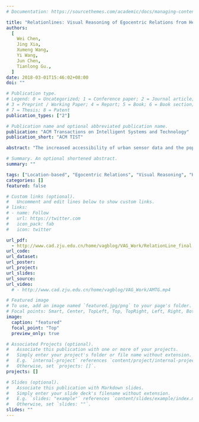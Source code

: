 ```yaml
---
# Documentation: https://sourcethemes.com/academic/docs/managing-content/

title: "Relationlines: Visual Reasoning of Egocentric Relations from Heterogeneous Urban Data"
authors:
  [
    Wei Chen, 
    Jing Xia, 
    Xumeng Wang, 
    Yi Wang, 
    Jun Chen, 
    Tianlong Gu.,
  ]
date: 2018-03-01T15:46:02+08:00
doi: ""

# Publication type.
# Legend: 0 = Uncategorized; 1 = Conference paper; 2 = Journal article;
# 3 = Preprint / Working Paper; 4 = Report; 5 = Book; 6 = Book section;
# 7 = Thesis; 8 = Patent
publication_types: ["2"]

# Publication name and optional abbreviated publication name.
publication: "ACM Transactions on Intelligent Systems and Technology"
publication_short: "ACM TIST"

abstract: "The increased accessibility of urban sensor data and the popularity of social network applications is enabling the discovery of crowd mobility and personal communication patterns. However, studying the egocentric relationships of an individual (i.e., the egocentric relations) can be very challenging because available data may refer to direct contacts, such as phone calls between individuals, or indirect contacts, such as paired location presence. In this paper, we develop methods to integrate three facets extracted from heterogeneous urban data (timelines, calls and locations) through a progressive visual reasoning and inspection scheme. Our approach uses a detect-and-filter scheme, such that, prior to visual refinement and analysis, a coarse detection is performed to extract the target individual and construct the timeline of the target. It then detects spatio-temporal co-occurrences or call-based contacts to develop the egocentric network of the individual. The filtering stage is enhanced with a line-based visual reasoning interface that facilitates flexible and comprehensive investigation of egocentric relationships and connections in terms of time, space and social networks. The integrated system, RelationLines, is demonstrated using a dataset that contains taxi GPS data, cell-base mobility data, mobile calling data, microblog data and POI data of a city with millions of citizens. We examine the effectiveness and efficiency of our system by three case studies and user review."

# Summary. An optional shortened abstract.
summary: ""

tags: ["Location-based", "Egocentric Relations", "Visual Reasoning", "Heterogeneous Urban Data","Timeline"]
categories: []
featured: false

# Custom links (optional).
#   Uncomment and edit lines below to show custom links.
# links:
# - name: Follow
#   url: https://twitter.com
#   icon_pack: fab
#   icon: twitter

url_pdf:
  - http://www.cad.zju.edu.cn/home/vagblog/VAG_Work/RelationLine_final.pdf
url_code:
url_dataset:
url_poster:
url_project:
url_slides:
url_source:
url_video:
  # - http://www.cad.zju.edu.cn/home/vagblog/VAG_Work/AMTG.mp4

# Featured image
# To use, add an image named `featured.jpg/png` to your page's folder.
# Focal points: Smart, Center, TopLeft, Top, TopRight, Left, Right, BottomLeft, Bottom, BottomRight.
image:
  caption: "featured"
  focal_point: "Top"
  preview_only: true

# Associated Projects (optional).
#   Associate this publication with one or more of your projects.
#   Simply enter your project's folder or file name without extension.
#   E.g. `internal-project` references `content/project/internal-project/index.md`.
#   Otherwise, set `projects: []`.
projects: []

# Slides (optional).
#   Associate this publication with Markdown slides.
#   Simply enter your slide deck's filename without extension.
#   E.g. `slides: "example"` references `content/slides/example/index.md`.
#   Otherwise, set `slides: ""`.
slides: ""
---
```

